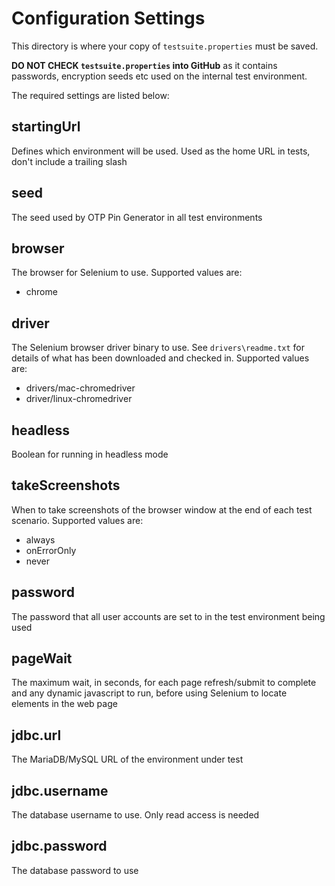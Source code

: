 # Configuration Settings

This directory is where your copy of ```testsuite.properties``` must be saved. 

**DO NOT CHECK ```testsuite.properties``` into GitHub** as it contains passwords, encryption seeds etc used on the internal test environment.

The required settings are listed below:
 
## startingUrl
Defines which environment will be used.
Used as the home URL in tests, don't include a trailing slash 

## seed
The seed used by OTP Pin Generator in all test environments

## browser
The browser for Selenium to use.
Supported values are: 

* chrome

## driver
The Selenium browser driver binary to use. See ```drivers\readme.txt``` for details of what has been downloaded and checked in.
Supported values are:

* drivers/mac-chromedriver
* driver/linux-chromedriver

## headless
Boolean for running in headless mode

## takeScreenshots
When to take screenshots of the browser window at the end of each test scenario.
Supported values are: 

* always
* onErrorOnly
* never

## password
The password that all user accounts are set to in the test environment being used

## pageWait
The maximum wait, in seconds, for each page refresh/submit to complete and any dynamic
javascript to run, before using Selenium to locate elements in the web page

## jdbc.url
The MariaDB/MySQL URL of the environment under test
 
## jdbc.username
The database username to use. Only read access is needed
  
## jdbc.password
The database password to use  